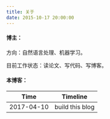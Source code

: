 ```yaml
---
title: 关于
date: 2015-10-17 20:00:00
---
```


#### 博主：

方向：自然语言处理、机器学习。

目前工作状态：读论文、写代码、写博客。

#### 本博客：

| Time       | Timeline        |
| ---------- | --------------- |
| 2017-04-10 | build this blog |